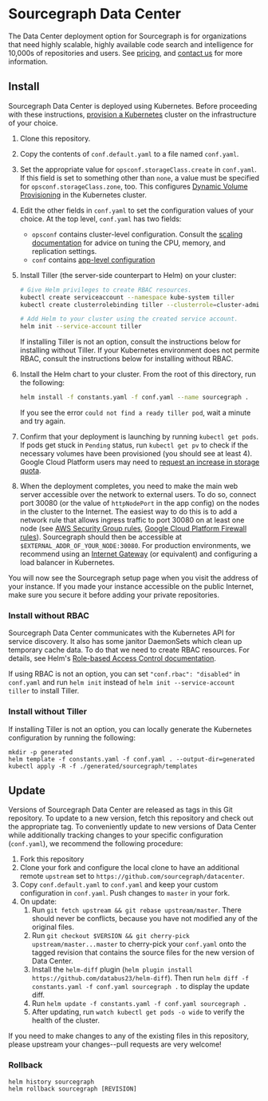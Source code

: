 # Sourcegraph Data Center

The Data Center deployment option for Sourcegraph is for organizations that need highly scalable, highly available code
search and intelligence for 10,000s of repositories and users. See [pricing](https://about.sourcegraph.com/pricing/),
and [contact us](https://about.sourcegraph.com/contact/sales) for more information.


## Install

Sourcegraph Data Center is deployed using Kubernetes. Before proceeding with these
instructions, [provision a Kubernetes](README.k8s.md) cluster on the infrastructure of your choice.

1. Clone this repository.

1. Copy the contents of `conf.default.yaml` to a file named `conf.yaml`.

1. Set the appropriate value for `opsconf.storageClass.create` in `conf.yaml`. If this field is set to something other
   than `none`, a value must be specified for `opsconf.storageClass.zone`, too. This
   configures [Dynamic Volume Provisioning](https://kubernetes.io/docs/concepts/storage/dynamic-provisioning/) in the
   Kubernetes cluster.

1. Edit the other fields in `conf.yaml` to set the configuration values of your choice. At the top level,
   `conf.yaml` has two fields:
   * `opsconf` contains cluster-level configuration. Consult
     the [scaling documentation](https://about.sourcegraph.com/docs/datacenter/scaling) for advice on tuning the CPU,
     memory, and replication settings.
   * `conf` contains [app-level configuration](https://about.sourcegraph.com/docs/config/settings)

1. Install Tiller (the server-side counterpart to Helm) on your cluster:

   ```bash
   # Give Helm privileges to create RBAC resources.
   kubectl create serviceaccount --namespace kube-system tiller
   kubectl create clusterrolebinding tiller --clusterrole=cluster-admin --serviceaccount=kube-system:tiller

   # Add Helm to your cluster using the created service account.
   helm init --service-account tiller
   ```

   If installing Tiller is not an option, consult the instructions below for installing without Tiller. If your
   Kubernetes environment does not permite RBAC, consult the instructions below for installing without RBAC.

1. Install the Helm chart to your cluster. From the root of this directory, run the following:

   ```bash
   helm install -f constants.yaml -f conf.yaml --name sourcegraph .
   ```

   If you see the error `could not find a ready tiller pod`, wait a minute and try again.

1. Confirm that your deployment is launching by running `kubectl get pods`. If pods get stuck in `Pending` status, run
   `kubectl get pv` to check if the necessary volumes have been provisioned (you should see at least 4). Google Cloud
   Platform users may need to [request an increase in storage quota](https://cloud.google.com/compute/quotas).

1. When the deployment completes, you need to make the main web server accessible over the network to external users. To
   do so, connect port 30080 (or the value of `httpNodePort` in the app config) on the nodes in the cluster to the
   Internet. The easiest way to do this is to add a network rule that allows ingress traffic to port 30080 on at least
   one node
   (see
   [AWS Security Group rules](http://docs.aws.amazon.com/AmazonVPC/latest/UserGuide/VPC_SecurityGroups.html),
   [Google Cloud Platform Firewall rules](https://cloud.google.com/compute/docs/vpc/using-firewalls)). Sourcegraph
   should then be accessible at `$EXTERNAL_ADDR_OF_YOUR_NODE:30080`. For production environments, we recommend using
   an [Internet Gateway](http://docs.aws.amazon.com/AmazonVPC/latest/UserGuide/VPC_Internet_Gateway.html) (or
   equivalent) and configuring a load balancer in Kubernetes.

You will now see the Sourcegraph setup page when you visit the address of your instance. If you made your instance
accessible on the public Internet, make sure you secure it before adding your private repositories.


### Install without RBAC

Sourcegraph Data Center communicates with the Kubernetes API for service discovery. It also has some janitor DaemonSets
which clean up temporary cache data. To do that we need to create RBAC resources. For details, see
Helm's
[Role-based Access Control documentation](https://github.com/kubernetes/helm/blob/v2.8.2/docs/rbac.md).

If using RBAC is not an option, you can set `"conf.rbac": "disabled"` in `conf.yaml` and run `helm init` instead of
`helm init --service-account tiller` to install Tiller.


### Install without Tiller

If installing Tiller is not an option, you can locally generate the Kubernetes configuration by running the following:

```
mkdir -p generated
helm template -f constants.yaml -f conf.yaml . --output-dir=generated
kubectl apply -R -f ./generated/sourcegraph/templates
```


## Update

Versions of Sourcegraph Data Center are released as tags in this Git repository. To update to a new version, fetch this
repository and check out the appropriate tag. To conveniently update to new versions of Data Center while additionally
tracking changes to your specific configuration (`conf.yaml`), we recommend the following procedure:

1. Fork this repository
1. Clone your fork and configure the local clone to have an additional remote `upstream` set to `https://github.com/sourcegraph/datacenter`.
1. Copy `conf.default.yaml` to `conf.yaml` and keep your custom configuration in `conf.yaml`. Push changes to `master` in your fork.
1. On update:
   1. Run `git fetch upstream && git rebase upstream/master`. There should never be conflicts, because you have
      not modified any of the original files.
   1. Run `git checkout $VERSION && git cherry-pick upstream/master...master` to cherry-pick your `conf.yaml` onto the
      tagged revision that contains the source files for the new version of Data Center.
   1. Install the `helm-diff` plugin (`helm plugin install https://github.com/databus23/helm-diff`). Then run `helm diff
      -f constants.yaml -f conf.yaml sourcegraph .` to display the update diff.
   1. Run `helm update -f constants.yaml -f conf.yaml sourcegraph .`
   1. After updating, run `watch kubectl get pods -o wide` to verify the health of the cluster.

If you need to make changes to any of the existing files in this repository, please upstream your changes--pull requests
are very welcome!

### Rollback

```
helm history sourcegraph
helm rollback sourcegraph [REVISION]
```
